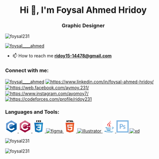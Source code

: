 <h1 align="center">Hi 👋, I'm Foysal Ahmed Hridoy</h1>
<h3 align="center">Graphic Designer</h3>

<p align="left"> <img src="https://komarev.com/ghpvc/?username=foysal231&label=Profile%20views&color=0e75b6&style=flat" alt="foysal231" /> </p>

<p align="left"> <a href="https://twitter.com/foysal____ahmed" target="blank"><img src="https://img.shields.io/twitter/follow/foysal____ahmed?logo=twitter&style=for-the-badge" alt="foysal____ahmed" /></a> </p>

- 📫 How to reach me **ridoy15-14478@gmail.com**

<h3 align="left">Connect with me:</h3>
<p align="left">
<a href="https://twitter.com/foysal____ahmed" target="blank"><img align="center" src="https://raw.githubusercontent.com/rahuldkjain/github-profile-readme-generator/master/src/images/icons/Social/twitter.svg" alt="foysal____ahmed" height="30" width="40" /></a>
<a href="https://linkedin.com/in/https://www.linkedin.com/in/foysal-ahmed-hridoy/" target="blank"><img align="center" src="https://raw.githubusercontent.com/rahuldkjain/github-profile-readme-generator/master/src/images/icons/Social/linked-in-alt.svg" alt="https://www.linkedin.com/in/foysal-ahmed-hridoy/" height="30" width="40" /></a>
<a href="https://fb.com/https://web.facebook.com/aymoy.231/" target="blank"><img align="center" src="https://raw.githubusercontent.com/rahuldkjain/github-profile-readme-generator/master/src/images/icons/Social/facebook.svg" alt="https://web.facebook.com/aymoy.231/" height="30" width="40" /></a>
<a href="https://instagram.com/https://www.instagram.com/ayomoy7/" target="blank"><img align="center" src="https://raw.githubusercontent.com/rahuldkjain/github-profile-readme-generator/master/src/images/icons/Social/instagram.svg" alt="https://www.instagram.com/ayomoy7/" height="30" width="40" /></a>
<a href="https://codeforces.com/profile/https://codeforces.com/profile/ridoy231" target="blank"><img align="center" src="https://raw.githubusercontent.com/rahuldkjain/github-profile-readme-generator/master/src/images/icons/Social/codeforces.svg" alt="https://codeforces.com/profile/ridoy231" height="30" width="40" /></a>
</p>

<h3 align="left">Languages and Tools:</h3>
<p align="left"> <a href="https://www.cprogramming.com/" target="_blank" rel="noreferrer"> <img src="https://raw.githubusercontent.com/devicons/devicon/master/icons/c/c-original.svg" alt="c" width="40" height="40"/> </a> <a href="https://www.w3schools.com/cpp/" target="_blank" rel="noreferrer"> <img src="https://raw.githubusercontent.com/devicons/devicon/master/icons/cplusplus/cplusplus-original.svg" alt="cplusplus" width="40" height="40"/> </a> <a href="https://www.w3schools.com/css/" target="_blank" rel="noreferrer"> <img src="https://raw.githubusercontent.com/devicons/devicon/master/icons/css3/css3-original-wordmark.svg" alt="css3" width="40" height="40"/> </a> <a href="https://www.figma.com/" target="_blank" rel="noreferrer"> <img src="https://www.vectorlogo.zone/logos/figma/figma-icon.svg" alt="figma" width="40" height="40"/> </a> <a href="https://www.w3.org/html/" target="_blank" rel="noreferrer"> <img src="https://raw.githubusercontent.com/devicons/devicon/master/icons/html5/html5-original-wordmark.svg" alt="html5" width="40" height="40"/> </a> <a href="https://www.adobe.com/in/products/illustrator.html" target="_blank" rel="noreferrer"> <img src="https://www.vectorlogo.zone/logos/adobe_illustrator/adobe_illustrator-icon.svg" alt="illustrator" width="40" height="40"/> </a> <a href="https://www.java.com" target="_blank" rel="noreferrer"> <img src="https://raw.githubusercontent.com/devicons/devicon/master/icons/java/java-original.svg" alt="java" width="40" height="40"/> </a> <a href="https://www.photoshop.com/en" target="_blank" rel="noreferrer"> <img src="https://raw.githubusercontent.com/devicons/devicon/master/icons/photoshop/photoshop-line.svg" alt="photoshop" width="40" height="40"/> </a> <a href="https://www.adobe.com/products/xd.html" target="_blank" rel="noreferrer"> <img src="https://cdn.worldvectorlogo.com/logos/adobe-xd.svg" alt="xd" width="40" height="40"/> </a> </p>

<p><img align="center" src="https://github-readme-stats.vercel.app/api/top-langs?username=foysal231&show_icons=true&locale=en&layout=compact" alt="foysal231" /></p>

<p><img align="center" src="https://github-readme-streak-stats.herokuapp.com/?user=foysal231&" alt="foysal231" /></p>
